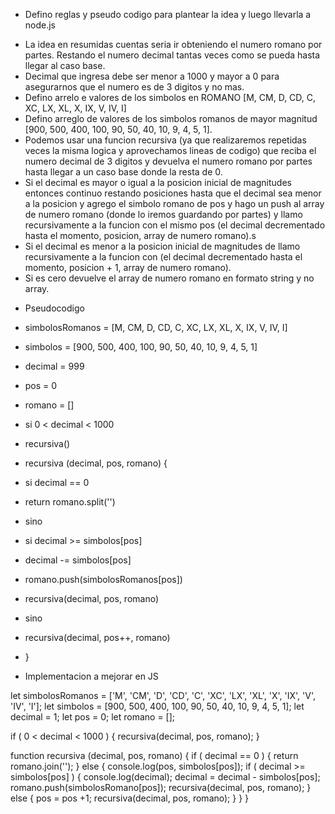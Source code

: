 * Defino reglas y pseudo codigo para plantear la idea y luego llevarla a node.js

- La idea en resumidas cuentas seria ir obteniendo el numero romano por partes. Restando el numero decimal tantas veces como se pueda hasta llegar al caso base.
- Decimal que ingresa debe ser menor a 1000 y mayor a 0 para asegurarnos que el numero es de 3 digitos y no mas.
- Defino arrelo e valores de los simbolos en ROMANO [M, CM, D, CD, C, XC, LX, XL, X, IX, V, IV, I]
- Defino arreglo de valores de los simbolos romanos de mayor magnitud [900, 500, 400, 100, 90, 50, 40, 10, 9, 4, 5, 1].
- Podemos usar una funcion recursiva (ya que realizaremos repetidas veces la misma logica y aprovechamos lineas de codigo) que reciba el numero decimal de 3 digitos y devuelva el numero romano por partes hasta llegar a un caso base donde la resta de 0.
- Si el decimal es mayor o igual a la posicion inicial de magnitudes entonces continuo restando posiciones hasta que el decimal sea menor a la posicion y agrego el simbolo romano de pos y hago un push al array de numero romano (donde lo iremos guardando por partes) y llamo recursivamente a la funcion con el mismo pos (el decimal decrementado hasta el momento, posicion, array de numero romano).s
- Si el decimal es menor a la posicion inicial de magnitudes de llamo recursivamente a la funcion con (el decimal decrementado hasta el momento, posicion + 1, array de numero romano).
- Si es cero devuelve el array de numero romano en formato string y no array.


* Pseudocodigo

- simbolosRomanos = [M, CM, D, CD, C, XC, LX, XL, X, IX, V, IV, I]
- simbolos = [900, 500, 400, 100, 90, 50, 40, 10, 9, 4, 5, 1]
- decimal = 999
- pos = 0
- romano = []

- si 0 < decimal < 1000
- recursiva()


- recursiva (decimal, pos, romano) {

- si decimal == 0
- return romano.split('')

- sino
- si decimal >= simbolos[pos]
- decimal -= simbolos[pos]
- romano.push(simbolosRomanos[pos])
- recursiva(decimal, pos, romano)

- sino
- recursiva(decimal, pos++, romano)

- }



* Implementacion a mejorar en JS

let simbolosRomanos = ['M', 'CM', 'D', 'CD', 'C', 'XC', 'LX', 'XL', 'X', 'IX', 'V', 'IV', 'I'];
let simbolos = [900, 500, 400, 100, 90, 50, 40, 10, 9, 4, 5, 1];
let decimal = 1;
let pos = 0;
let romano = [];

if ( 0 < decimal < 1000 ) {
 recursiva(decimal, pos, romano);
}

function recursiva (decimal, pos, romano) {
  if ( decimal == 0 ) {
    return romano.join('');
  } else {
    console.log(pos, simbolos[pos]);
    if ( decimal >= simbolos[pos] ) {
      console.log(decimal);
      decimal = decimal - simbolos[pos];
      romano.push(simbolosRomano[pos]);
      recursiva(decimal, pos, romano);
    } else {
      pos = pos +1;
      recursiva(decimal, pos, romano);
    }
  }
}